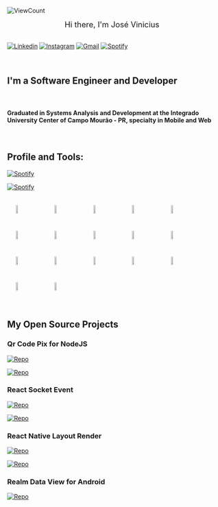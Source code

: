 ![ViewCount](https://views.whatilearened.today/views/github/joseviniciusnunes/joseviniciusnunes.svg?cache=remove)

<div style="display: flex; flex-direction: row; justify-content: center; align-items: center;">
    <div style="font-size: 18px; margin-right: 15px">Hi there, I'm José Vinicius</div>    
</div>

<br />

[![Linkedin](https://img.shields.io/badge/-LinkedIn-blue?style=flat&logo=Linkedin&logoColor=white)](https://www.linkedin.com/in/joseviniciusnunes)
[![Instagram](https://img.shields.io/badge/-Instagram-white?style=flat&labelColor=white&logo=instagram&logoColor=black)](https://www.instagram.com/joseviniciusnunes/)
[![Gmail](https://img.shields.io/badge/-Gmail-c14438?style=flat&logo=Gmail&logoColor=white)](mailto:joseviniciusnunespereira@gmail.com)
[![Spotify](https://img.shields.io/badge/-Spotify-1DB954?style=flat&logo=Spotify&logoColor=white)](https://open.spotify.com/user/a973yk2r1or7852lpb1m1p6sf)

<br />

## I'm a Software Engineer and Developer

<br />

#### Graduated in Systems Analysis and Development at the Integrado University Center of Campo Mourão - PR, specialty in Mobile and Web

<br />

## Profile and Tools:

[![Spotify](https://github-readme-stats.vercel.app/api?username=joseviniciusnunes&show_icons=true&hide_border=true)](https://open.spotify.com/user/a973yk2r1or7852lpb1m1p6sf)

[![Spotify](https://github-readme-stats.vercel.app/api/top-langs/?username=joseviniciusnunes&show_icons=true&hide_border=true)](https://open.spotify.com/user/a973yk2r1or7852lpb1m1p6sf)

<div style="display: flex; flex-direction: row; flex-wrap: wrap;">

<img style="margin: 20px;" width="10%" src="https://www.vectorlogo.zone/logos/nodejs/nodejs-ar21.svg">
<img style="margin: 20px;" width="10%" src="https://www.vectorlogo.zone/logos/golang/golang-ar21.svg">
<img style="margin: 20px;" width="10%"  width="10%" src="https://www.vectorlogo.zone/logos/reactjs/reactjs-ar21.svg">
<img style="margin: 20px;"  width="10%" src="https://www.vectorlogo.zone/logos/android/android-ar21.svg">

<img style="margin: 20px;" width="10%"  width="10%" src="https://www.vectorlogo.zone/logos/apple_xcode/apple_xcode-ar21.svg">
<img style="margin: 20px;" width="10%"  width="10%" src="https://www.vectorlogo.zone/logos/java/java-ar21.svg">
<img style="margin: 20px;" width="10%"  width="10%" src="https://www.vectorlogo.zone/logos/docker/docker-ar21.svg">

<img style="margin: 20px;" width="10%"  width="10%" src="https://www.vectorlogo.zone/logos/git-scm/git-scm-ar21.svg">
<img style="margin: 20px;" width="10%"  width="10%" src="https://www.vectorlogo.zone/logos/github/github-ar21.svg">
<img style="margin: 20px;" width="10%"  width="10%" src="https://www.vectorlogo.zone/logos/nestjs/nestjs-ar21.svg">

<img style="margin: 20px;" width="10%"  width="10%" src="https://www.vectorlogo.zone/logos/visualstudio_code/visualstudio_code-ar21.svg">
<img style="margin: 20px;" width="10%"  width="10%" src="https://www.vectorlogo.zone/logos/google_cloud/google_cloud-ar21.svg">
<img style="margin: 20px;" width="10%"  width="10%" src="https://www.vectorlogo.zone/logos/microsoft_azure/microsoft_azure-ar21.svg">

<img style="margin: 20px;" width="10%"  width="10%" src="https://www.vectorlogo.zone/logos/postgresql/postgresql-ar21.svg">
<img style="margin: 20px;" width="10%"  width="10%" src="https://www.vectorlogo.zone/logos/oracle/oracle-ar21.svg">
<img style="margin: 20px;" width="10%"  width="10%" src="https://www.vectorlogo.zone/logos/mysql/mysql-ar21.svg">
<img style="margin: 20px;" width="10%"  width="10%" src="https://www.vectorlogo.zone/logos/redis/redis-ar21.svg">

</div>

<br />

## My Open Source Projects

### Qr Code Pix for NodeJS

[![Repo](https://badgen.net/npm/dw/qrcode-pix)](https://www.npmjs.com/package/qrcode-pix)

[![Repo](https://badgen.net/github/stars/joseviniciusnunes/qrcode-pix)](https://www.npmjs.com/package/qrcode-pix)

### React Socket Event

[![Repo](https://badgen.net/npm/dw/react-socket-event)](https://www.npmjs.com/package/react-socket-event)

[![Repo](https://badgen.net/github/stars/joseviniciusnunes/react-socket-event)](https://www.npmjs.com/package/react-socket-event)

### React Native Layout Render

[![Repo](https://badgen.net/npm/dw/react-native-layout-render)](https://www.npmjs.com/package/react-native-layout-render)

[![Repo](https://badgen.net/github/stars/joseviniciusnunes/react-native-layout-render)](https://www.npmjs.com/package/react-native-layout-render)

### Realm Data View for Android

[![Repo](https://badgen.net/github/stars/joseviniciusnunes/realm-data-view)](https://github.com/joseviniciusnunes/realm-data-view)
